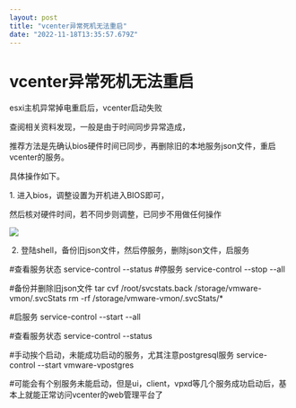 ```yaml
---
layout: post
title: "vcenter异常死机无法重启"
date: "2022-11-18T13:35:57.679Z"
---
```

vcenter异常死机无法重启
===============

esxi主机异常掉电重启后，vcenter启动失败

查阅相关资料发现，一般是由于时间同步异常造成，

推荐方法是先确认bios硬件时间已同步，再删除旧的本地服务json文件，重启vcenter的服务。

具体操作如下。

1\. 进入bios，调整设置为开机进入BIOS即可，

然后核对硬件时间，若不同步则调整，已同步不用做任何操作

![](https://img2022.cnblogs.com/blog/2783259/202211/2783259-20221118191457366-1315162772.png)

 2. 登陆shell，备份旧json文件，然后停服务，删除json文件，启服务

#查看服务状态
service\-control --status
#停服务
service\-control --stop --all

#备份并删除旧json文件
tar cvf /root/svcstats.back /storage/vmware-vmon/.svcStats
rm -rf /storage/vmware-vmon/.svcStats/\*

#启服务
 service-control --start --all

#查看服务状态
service-control --status

#手动挨个启动，未能成功启动的服务，尤其注意postgresql服务
service-control --start vmware-vpostgres

#可能会有个别服务未能启动，但是ui，client，vpxd等几个服务成功启动后，基本上就能正常访问vcenter的web管理平台了